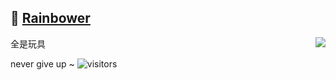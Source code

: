 ## :rainbow: [Rainbower](http://rainbower.me)

<img align="right" src="https://github-readme-stats.vercel.app/api?username=Riunshow&show_icons=true&icon_color=0366d6&text_color=24292e&bg_color=ffffff&hide_title=true" />

全是玩具

never give up ~
![visitors](https://visitor-badge.glitch.me/badge?page_id=Riunshow) <br>
